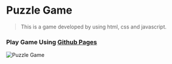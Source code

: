 # Puzzle Game
> This is a game developed by using html, css and javascript.

### Play Game Using [Github Pages](https://nirashamadubhashini.github.io/Game/)

![Puzzle Game](https://user-images.githubusercontent.com/90233512/174282532-f6d67259-9648-4671-9faa-b81cecedaf0d.png)
